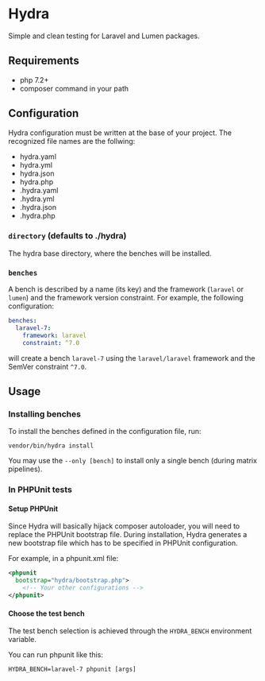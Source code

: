 # Hydra

Simple and clean testing for Laravel and Lumen packages.

## Requirements
- php 7.2+
- composer command in your path

## Configuration

Hydra configuration must be written at the base of your project.
The recognized file names are the follwing:

- hydra.yaml
- hydra.yml
- hydra.json
- hydra.php
- .hydra.yaml
- .hydra.yml
- .hydra.json
- .hydra.php

### `directory` (defaults to ./hydra)
The hydra base directory, where the benches will be installed.

### `benches`
A bench is described by a name (its key) and the framework (`laravel` or `lumen`) and the framework version constraint.
For example, the following configuration:

```yaml
benches:
  laravel-7:
    framework: laravel
    constraint: ^7.0
```

will create a bench `laravel-7` using the `laravel/laravel` framework and the SemVer constraint `^7.0`.

## Usage

### Installing benches

To install the benches defined in the configuration file, run:

```shell
vendor/bin/hydra install
```

You may use the `--only [bench]` to install only a single bench (during matrix pipelines).

### In PHPUnit tests

#### Setup PHPUnit
Since Hydra will basically hijack composer autoloader, you will need to replace the PHPUnit bootstrap file.
During installation, Hydra generates a new bootstrap file which has to be specified in PHPUnit configuration.

For example, in a phpunit.xml file:

```xml
<phpunit
  bootstrap="hydra/bootstrap.php">
    <!-- Your other configurations -->
</phpunit>
```

#### Choose the test bench
The test bench selection is achieved through the `HYDRA_BENCH` environment variable.

You can run phpunit like this:

```shell
HYDRA_BENCH=laravel-7 phpunit [args]
```
